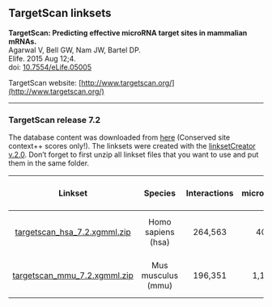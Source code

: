 ## TargetScan linksets

**TargetScan: Predicting effective microRNA target sites in mammalian mRNAs.<br/>**
Agarwal V, Bell GW, Nam JW, Bartel DP.<br/>
Elife. 2015 Aug 12;4.<br/>
doi: [10.7554/eLife.05005](http://doi.org/10.7554/eLife.05005)

TargetScan website: [http://www.targetscan.org/](http://www.targetscan.org/)

---

### TargetScan release 7.2

The database content was downloaded from [here](http://www.targetscan.org/vert_71/vert_71_data_download/) (Conserved site context++ scores only!). 
The linksets were created with the [linksetCreator v.2.0](https://github.com/CyTargetLinker/linksetCreator). Don’t forget to first unzip all linkset files that you want to use and put them in the same folder.

| **Linkset** | **Species** | **Interactions** | **microRNAs** | **Target genes** | **Supported gene identifiers** |
| :---: | :---: | :---: | :---: | :---: | :---: |
| [targetscan_hsa_7.2.xgmml.zip](https://ndownloader.figshare.com/files/21623613?private_link=d15722f53dec57f7b686) | Homo sapiens (hsa) | 264,563 | 405 | 13,077 | NCBI Gene, Ensembl, HGNC | 
|[targetscan_mmu_7.2.xgmml.zip](https://ndownloader.figshare.com/files/22790774) | Mus musculus (mmu) | 196,351 | 1,153 | 12,997 | NCBI Gene, Ensembl, HGNC |
